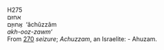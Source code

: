 H275  
אחזּם  
אֲחוּזָּם ‎ ‘ăchûzzâm  
*akh-ooz-zawm‘*  
From [270](h0270) *seizure*; *Achuzzam*, an Israelite: - Ahuzam.  
